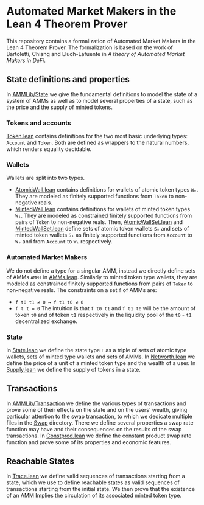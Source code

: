 # Automated Market Makers in the Lean 4 Theorem Prover
This repository contains a formalization of Automated Market Makers in the Lean 4 Theorem Prover. The formalization is based on the work of Bartoletti, Chiang and Lluch-Lafuente in *A theory of Automated Market Makers in DeFi*.

## State definitions and properties
In [AMMLib/State](AMMLib/State) we give the fundamental definitions to model the state of a system of AMMs as well as to model several properties of a state, such as the price and the supply of minted tokens.
### Tokens and accounts
[Token.lean](AMMLib/State/Token.lean) contains definitions for the two most basic underlying types: `Account` and `Token`. Both are defined as wrappers to the natural numbers, which renders equality decidable.
### Wallets
Wallets are split into two types.
- [AtomicWall.lean](AMMLib/State/AtomicWall.lean) contains definitions for wallets of atomic token types `W₀`. They are modeled as finitely supported functions from `Token` to non-negative reals.
- [MintedWall.lean](AMMLib/State/MintedWall.lean) contains definitions for wallets of minted token types `W₁`. They are modeled as constrained finitely supported functions from pairs of `Token` to non-negative reals.
Then, [AtomicWallSet.lean](AMMLib/State/AtomicWallSet.lean) and [MintedWallSet.lean](AMMLib/State/MintedWallSet.lean) define sets of atomic token wallets `S₀` and sets of minted token wallets `S₁` as finitely supported functions from `Account` to `W₀` and from `Account` to `W₁` respectively.
### Automated Market Makers
We do not define a type for a singular AMM, instead we directly define sets of AMMs `AMMs` in [AMMs.lean](AMMLib/State/AMMs.lean). Similarly to minted token type wallets, they are modeled as constrained finitely supported functions from pairs of `Token` to non-negative reals. The constraints on a set `f` of AMMs are:
- `f t0 t1 ≠ 0 ↔ f t1 t0 ≠ 0`
- `f t t = 0`
The intuition is that `f t0 t1` and `f t1 t0` will be the amount of token `t0` and of token `t1` respectively in the liquidity pool of the `t0` - `t1` decentralized exchange.
### State
In [State.lean](AMMLib/State/State.lean) we define the state type `Γ` as a triple of sets of atomic type wallets, sets of minted type wallets and sets of AMMs. In [Networth.lean](AMMLib/State/Networth.lean) we define the price of a unit of a minted token type and the wealth of a user. In [Supply.lean](AMMLib/State/Supply.lean) we define the supply of tokens in a state.
## Transactions
In [AMMLib/Transaction](AMMLib/Transaction) we define the various types of transactions and prove some of their effects on the state and on the users' wealth, giving particular attention to the swap transaction, to which we dedicate multiple files in the [Swap](AMMLib/Transaction/Swap) directory. There we define several properties a swap rate function may have and their consequences on the results of the swap transactions. In [Constprod.lean](AMMLib/Transaction/Swap/Constprod.lean) we define the constant product swap rate function and prove some of its properties and economic features. 

## Reachable States
In [Trace.lean](AMMLib/Transaction/Trace.lean) we define valid sequences of transactions starting from a state, which we use to define reachable states as valid sequences of transactions starting from the initial state. We then prove that the existence of an AMM Implies the circulation of its associated minted token type.
